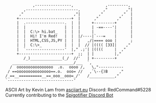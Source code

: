 ```
            ,----------------,              ,---------,
        ,-----------------------,          ,"        ,"|
      ,"                      ,"|        ,"        ,"  |
     +-----------------------+  |      ,"        ,"    |
     |  .-----------------.  |  |     +---------+      |
     |  |                 |  |  |     | -==----'|      |
     |  |  C:\> hi.bat_   |  |  |     |         |      |
     |  |  Hi! I'm Red!   |  |  |/----|`---=    |      |
     |  |  HTML,CSS,JS,PY |  |  |   ,/|==== ooo |      ;
     |  |  C:\>_          |  |  |  // |(((( [33]|    ,"
     |  `-----------------'  |," .;'| |((((     |  ,"
     +-----------------------+  ;;  | |         |,"     
        /_)______________(_/  //'   | +---------+
   ___________________________/___  `,
  /  oooooooooooooooo  .o.  oooo /,   \,"-----------
 / ==ooooooooooooooo==.o.  ooo= //   ,`\--{)B     ,"
/_==__==========__==_ooo__ooo=_/'   /___________,"
`-----------------------------'
```
ASCII Art by Kevin Lam from [asciiart.eu](https://www.asciiart.eu)
Discord: RedCommand#5228
Currently contributing to the [Spigotifier Discord Bot](https://github.com/Wonkers0/SpigotifierBot)

